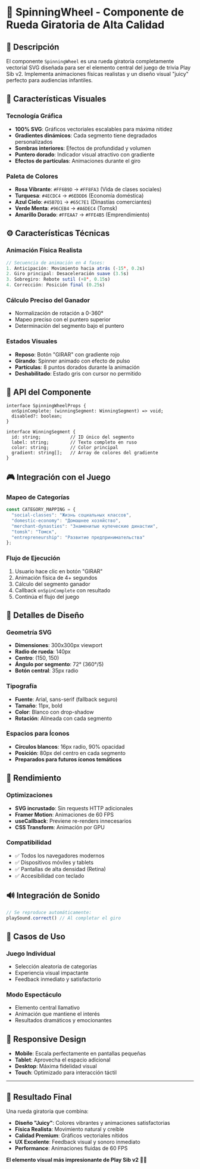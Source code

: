 # 🎡 SpinningWheel - Componente de Rueda Giratoria de Alta Calidad

## 🎯 Descripción

El componente `SpinningWheel` es una rueda giratoria completamente vectorial SVG diseñada para ser el elemento central del juego de trivia Play Sib v2. Implementa animaciones físicas realistas y un diseño visual "juicy" perfecto para audiencias infantiles.

## 🎨 Características Visuales

### **Tecnología Gráfica**
- **100% SVG**: Gráficos vectoriales escalables para máxima nitidez
- **Gradientes dinámicos**: Cada segmento tiene degradados personalizados
- **Sombras interiores**: Efectos de profundidad y volumen
- **Puntero dorado**: Indicador visual atractivo con gradiente
- **Efectos de partículas**: Animaciones durante el giro

### **Paleta de Colores**
- **Rosa Vibrante**: `#FF6B9D` → `#FF8FA3` (Vida de clases sociales)
- **Turquesa**: `#4ECDC4` → `#6EDDD6` (Economía doméstica)  
- **Azul Cielo**: `#45B7D1` → `#65C7E1` (Dinastías comerciantes)
- **Verde Menta**: `#96CEB4` → `#A6DEC4` (Tomsk)
- **Amarillo Dorado**: `#FFEAA7` → `#FFE4B5` (Emprendimiento)

## ⚙️ Características Técnicas

### **Animación Física Realista**
```javascript
// Secuencia de animación en 4 fases:
1. Anticipación: Movimiento hacia atrás (-15°, 0.2s)
2. Giro principal: Desaceleración suave (3.5s)
3. Sobregiro: Rebote sutil (+8°, 0.15s)  
4. Corrección: Posición final (0.25s)
```

### **Cálculo Preciso del Ganador**
- Normalización de rotación a 0-360°
- Mapeo preciso con el puntero superior
- Determinación del segmento bajo el puntero

### **Estados Visuales**
- **Reposo**: Botón "GIRAR" con gradiente rojo
- **Girando**: Spinner animado con efecto de pulso
- **Partículas**: 8 puntos dorados durante la animación
- **Deshabilitado**: Estado gris con cursor no permitido

## 🔧 API del Componente

```tsx
interface SpinningWheelProps {
  onSpinComplete: (winningSegment: WinningSegment) => void;
  disabled?: boolean;
}

interface WinningSegment {
  id: string;           // ID único del segmento
  label: string;        // Texto completo en ruso
  color: string;        // Color principal
  gradient: string[];   // Array de colores del gradiente
}
```

## 🎮 Integración con el Juego

### **Mapeo de Categorías**
```javascript
const CATEGORY_MAPPING = {
  "social-classes": "Жизнь социальных классов",
  "domestic-economy": "Домашнее хозяйство", 
  "merchant-dynasties": "Знаменитые купеческие династии",
  "tomsk": "Томск",
  "entrepreneurship": "Развитие предпринимательства"
};
```

### **Flujo de Ejecución**
1. Usuario hace clic en botón "GIRAR"
2. Animación física de 4+ segundos
3. Cálculo del segmento ganador
4. Callback `onSpinComplete` con resultado
5. Continúa el flujo del juego

## 🎨 Detalles de Diseño

### **Geometría SVG**
- **Dimensiones**: 300x300px viewport
- **Radio de rueda**: 140px  
- **Centro**: (150, 150)
- **Ángulo por segmento**: 72° (360°/5)
- **Botón central**: 35px radio

### **Tipografía**
- **Fuente**: Arial, sans-serif (fallback seguro)
- **Tamaño**: 11px, bold
- **Color**: Blanco con drop-shadow
- **Rotación**: Alineada con cada segmento

### **Espacios para Íconos**
- **Círculos blancos**: 16px radio, 90% opacidad
- **Posición**: 80px del centro en cada segmento
- **Preparados para futuros íconos temáticos**

## 🚀 Rendimiento

### **Optimizaciones**
- **SVG incrustado**: Sin requests HTTP adicionales
- **Framer Motion**: Animaciones de 60 FPS
- **useCallback**: Previene re-renders innecesarios
- **CSS Transform**: Animación por GPU

### **Compatibilidad**
- ✅ Todos los navegadores modernos
- ✅ Dispositivos móviles y tablets  
- ✅ Pantallas de alta densidad (Retina)
- ✅ Accesibilidad con teclado

## 🔊 Integración de Sonido

```javascript
// Se reproduce automáticamente:
playSound.correct() // Al completar el giro
```

## 🎯 Casos de Uso

### **Juego Individual**
- Selección aleatoria de categorías
- Experiencia visual impactante
- Feedback inmediato y satisfactorio

### **Modo Espectáculo**  
- Elemento central llamativo
- Animación que mantiene el interés
- Resultados dramáticos y emocionantes

## 📱 Responsive Design

- **Mobile**: Escala perfectamente en pantallas pequeñas
- **Tablet**: Aprovecha el espacio adicional
- **Desktop**: Máxima fidelidad visual
- **Touch**: Optimizado para interacción táctil

---

## 🎨 **Resultado Final**

Una rueda giratoria que combina:
- **Diseño "Juicy"**: Colores vibrantes y animaciones satisfactorias
- **Física Realista**: Movimiento natural y creíble  
- **Calidad Premium**: Gráficos vectoriales nítidos
- **UX Excelente**: Feedback visual y sonoro inmediato
- **Performance**: Animaciones fluidas de 60 FPS

**El elemento visual más impresionante de Play Sib v2** 🎡✨
